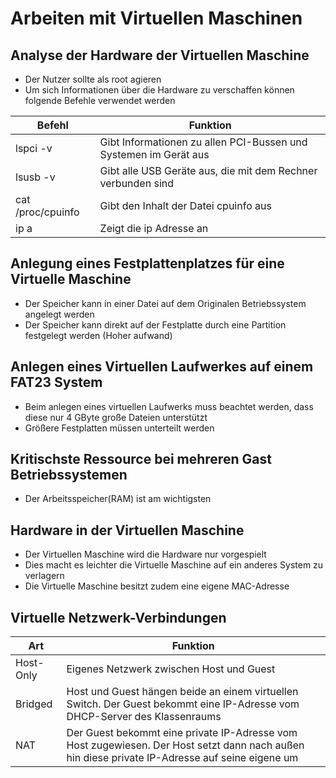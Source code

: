 # Arbeiten mit Virtuellen Maschinen

## Analyse der Hardware der Virtuellen Maschine

+ Der Nutzer sollte als root agieren
+ Um sich Informationen über die Hardware zu verschaffen können folgende Befehle verwendet werden

|Befehl|Funktion|
|-|-|
|lspci -v|Gibt Informationen zu allen PCI-Bussen und Systemen im Gerät aus|
|lsusb -v|Gibt alle USB Geräte aus, die mit dem Rechner verbunden sind|
|cat /proc/cpuinfo|Gibt den Inhalt der Datei cpuinfo aus|
|ip a|Zeigt die ip Adresse an|

## Anlegung eines Festplattenplatzes für eine Virtuelle Maschine

+ Der Speicher kann in einer Datei auf dem Originalen Betriebssystem angelegt werden
+ Der Speicher kann direkt auf der Festplatte durch eine Partition festgelegt werden (Hoher aufwand)

## Anlegen eines Virtuellen Laufwerkes auf einem FAT23 System

+ Beim anlegen eines virtuellen Laufwerks muss beachtet werden, dass diese nur 4 GByte große Dateien unterstützt
+ Größere Festplatten müssen unterteilt werden

## Kritischste Ressource bei mehreren Gast Betriebssystemen

+ Der Arbeitsspeicher(RAM) ist am wichtigsten

## Hardware in der Virtuellen Maschine

+ Der Virtuellen Maschine wird die Hardware nur vorgespielt
+ Dies macht es leichter die Virtuelle Maschine auf ein anderes System zu verlagern
+ Die Virtuelle Maschine besitzt zudem eine eigene MAC-Adresse

## Virtuelle Netzwerk-Verbindungen

|Art|Funktion|
|-|-|
|Host-Only|Eigenes Netzwerk zwischen Host und Guest|
|Bridged|Host und Guest hängen beide an einem virtuellen Switch. Der Guest bekommt eine IP-Adresse vom DHCP-Server des Klassenraums|
|NAT|Der Guest bekommt eine private IP-Adresse vom Host zugewiesen. Der Host setzt dann nach außen hin diese private IP-Adresse auf seine eigene um|